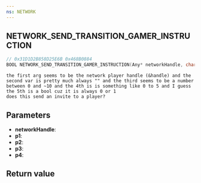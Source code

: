 ```yaml
---
ns: NETWORK
---
```

## NETWORK_SEND_TRANSITION_GAMER_INSTRUCTION

```c
// 0x31D1D2B858D25E6B 0x468B0884
BOOL NETWORK_SEND_TRANSITION_GAMER_INSTRUCTION(Any* networkHandle, char* p1, int p2, int p3, BOOL p4);
```

```
the first arg seems to be the network player handle (&handle) and the second var is pretty much always "" and the third seems to be a number between 0 and ~10 and the 4th is is something like 0 to 5 and I guess the 5th is a bool cuz it is always 0 or 1  
does this send an invite to a player?  
```

## Parameters
* **networkHandle**: 
* **p1**: 
* **p2**: 
* **p3**: 
* **p4**: 

## Return value
